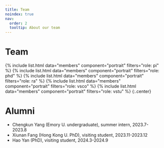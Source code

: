 ```yaml
---
title: Team
noindex: true
nav:
  order: 2
  tooltip: About our team
---
```


# <i class="fas fa-users"></i>Team

{%
  include list.html
  data="members"
  component="portrait"
  filters="role: pi"
%}
{%
  include list.html
  data="members"
  component="portrait"
  filters="role: phd"
%}
{%
  include list.html
  data="members"
  component="portrait"
  filters="role: ra"
%}
{%
  include list.html
  data="members"
  component="portrait"
  filters="role: vsco"
%}
{%
  include list.html
  data="members"
  component="portrait"
  filters="role: vstu"
%}
{:.center}

# <i class="fas fa-user-graduate"></i>Alumni

- Chengkun Yang (Emory U. undergraduate), summer intern, 2023.7-2023.8
- Xiunan Fang (Hong Kong U. PhD), visiting student, 2023.11-2023.12
- Hao Yan (PhD), visiting student, 2024.3-2024.9